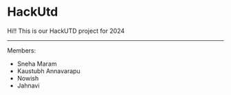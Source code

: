 # HackUtd
Hi!! This is our HackUTD project for 2024
***
Members:
- Sneha Maram
- Kaustubh Annavarapu
- Nowish
- Jahnavi

